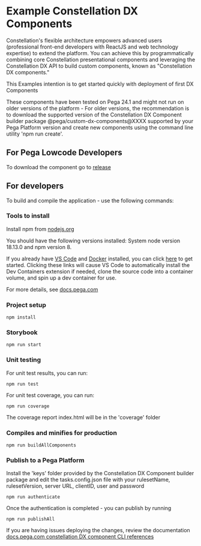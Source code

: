 # Example Constellation DX Components 

Constellation's flexible architecture empowers advanced users (professional front-end developers with ReactJS and web technology expertise) to extend the platform. You can achieve this by programmatically combining core Constellation presentational components and leveraging the Constellation DX API to build custom components, known as "Constellation DX components."

This Examples intention is to get started quickly with deployment of first DX Components

These components have been tested on Pega 24.1 and might not run on older versions of the platform - For older versions, the recommendation is to download the supported version of the Constellation DX Component builder package @pega/custom-dx-components@XXXX supported by your Pega Platform version and create new components using the command line utility 'npm run create'.

## For Pega Lowcode Developers
To download the component go to [release](https://github.com/USpechtPega/ExampleDXComponents/releases/tag/sample)

## For developers

To build and compile the application - use the following commands:

### Tools to install

Install npm from [nodejs.org](https://nodejs.org/en/download/)

You should have the following versions installed: System node version 18.13.0 and npm version 8.

If you already have [VS Code](https://code.visualstudio.com/) and [Docker](https://docs.docker.com/get-docker/) installed, you can click [here](https://vscode.dev/redirect?url=vscode://ms-vscode-remote.remote-containers/cloneInVolume?url=https://github.com/pegasystems/constellation-ui-gallery) to get started. Clicking these links will cause VS Code to automatically install the Dev Containers extension if needed, clone the source code into a container volume, and spin up a dev container for use.

For more details, see [docs.pega.com](https://docs.pega.com/bundle/constellation-dx-components/page/constellation-dx-components/custom-components/initialize-project.html)

### Project setup

```shell
npm install
```

### Storybook

```shell
npm run start
```

### Unit testing

For unit test results, you can run:

```shell
npm run test
```

For unit test coverage, you can run:

```shell
npm run coverage
```

The coverage report index.html will be in the 'coverage' folder

### Compiles and minifies for production

```shell
npm run buildAllComponents
```

### Publish to a Pega Platform

Install the 'keys' folder provided by the Constellation DX Component builder package and edit the tasks.config.json file with your rulesetName, rulesetVersion, server URL, clientID, user and password

```shell
npm run authenticate
```

Once the authentication is completed - you can publish by running

```shell
npm run publishAll
```

If you are having issues deploying the changes, review the documentation [docs.pega.com constellation DX component CLI references][constellation-dx-cli-references]

[constellation-dx-cli-references]: https://docs.pega.com/bundle/constellation-dx-components/page/constellation-dx-components/custom-components/command-line-references-constellation-dx-components.html
